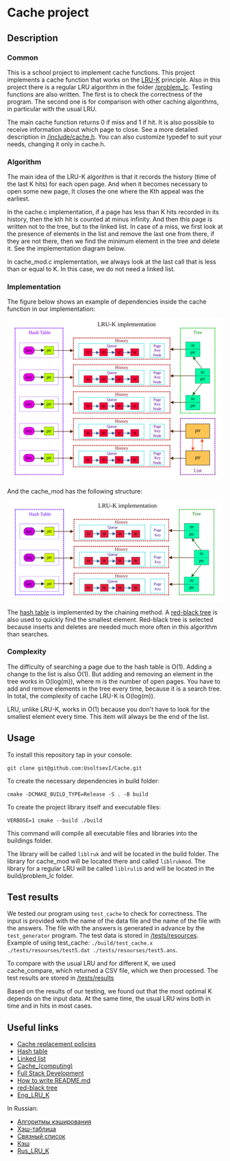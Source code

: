 # Cache project

## Description

### Common
This is a school project to implement cache functions. This project implements a cache function that works on the [LRU-K](/documents/Eng_LRU_K.pdf) principle. Also in this project there is a regular LRU algorithm in the folder [/problem_lc](/problem_lc). 
Testing functions are also written. The first is to check the correctness of the program. The second one is for comparison with other caching algorithms, in particular with the usual LRU.

The main cache function returns 0 if miss and 1 if hit. It is also possible to receive information about which page to close. See a more detailed description in [/include/cache.h](/include/cache.h). You can also customize typedef to suit your needs, changing it only in cache.h.

### Algorithm
The main idea of the LRU-K algorithm is that it records the history (time of the last K hits) for each open page. And when it becomes necessary to open some new page, It closes the one where the Kth appeal was the earliest.

In the cache.c implementation, if a page has less than K hits recorded in its history, then the kth hit is counted at minus infinity. And then this page is written not to the tree, but to the linked list. In case of a miss, we first look at the presence of elements in the list and remove the last one from there, if they are not there, then we find the minimum element in the tree and delete it. See the implementation diagram below.

In cache_mod.c implementation, we always look at the last call that is less than or equal to K. In this case, we do not need a linked list.

### Implementation
The figure below shows an example of dependencies inside the cache function in our implementation:

![structure](/documents/Illust3.png)

And the cache_mod has the following structure:

![structure](/documents/Illust.png)

The [hash table](https://en.wikipedia.org/wiki/Hash_table) is implemented by the chaining method. A [red-black tree](https://en.wikipedia.org/wiki/Red–black_tree) is also used to quickly find the smallest element. Red-black tree is selected because inserts and deletes are needed much more often in this algorithm than searches.

### Complexity
The difficulty of searching a page due to the hash table is O(1). Adding a change to the list is also O(1). But adding and removing an element in the tree works in O(log(m)), where m is the number of open pages. You have to add and remove elements in the tree every time, because it is a search tree. In total, the complexity of cache LRU-K is O(log(m)).

LRU, unlike LRU-K, works in O(1) because you don't have to look for the smallest element every time. This item will always be the end of the list.

## Usage
To install this repository tap in your console:
```
git clone git@github.com:UsoltsevI/Cache.git
```

To create the necessary dependencies in build folder:
```
cmake -DCMAKE_BUILD_TYPE=Release -S . -B build
```

To create the project library itself and executable files:
```
VERBOSE=1 cmake --build ./build
```
This command will compile all executable files and libraries into the buildings folder.

The library will be called `liblruk` and will be located in the build folder.
The library for cache_mod will be located there and called `liblrukmod`.
The library for a regular LRU will be called `liblrulib` and will be located in the build/problem_lc folder.

## Test results
We tested our program using `test_cache` to check for correctness. The input is provided with the name of the data file and the name of the file with the answers. The file with the answers is generated in advance by the `test_generator` program. The test data is stored in [/tests/resources](/tests/resources). Example of using test_cache: `./build/test_cache.x ./tests/resourses/test5.dat ./tests/resourses/test5.ans`.

To compare with the usual LRU and for different K, we used cache_compare, which returned a CSV file, which we then processed. The test results are stored in [/tests/results](/tests/results)

Based on the results of our testing, we found out that the most optimal K depends on the input data. At the same time, the usual LRU wins both in time and in hits in most cases.

## Useful links
* [Cache replacement policies](https://en.wikipedia.org/wiki/Cache_replacement_policies)
* [Hash table](https://en.wikipedia.org/wiki/Hash_table)
* [Linked list](https://en.wikipedia.org/wiki/Linked_list)
* [Cache_(computing)](https://en.wikipedia.org/wiki/Cache_(computing))
* [Full Stack Development](https://roadmap.sh/full-stack)
* [How to write README.md](https://docs.github.com/en/get-started/writing-on-github/getting-started-with-writing-and-formatting-on-github/basic-writing-and-formatting-syntax)
* [red-black tree](https://en.wikipedia.org/wiki/Red–black_tree) 
* [Eng_LRU_K](/documents/Eng_LRU_K.pdf)

In Russian:
* [Алгоритмы кэширования](https://ru.wikipedia.org/wiki/Алгоритмы_кэширования)
* [Хэш-таблица](https://ru.wikipedia.org/wiki/Хеш-таблица)
* [Связный список](https://ru.wikipedia.org/wiki/Связный_список)
* [Кэш](https://ru.wikipedia.org/wiki/Кэш)
* [Rus_LRU_K](/documents/Rus_LRU_K.pdf)
